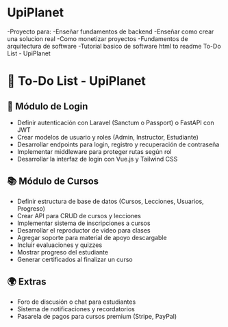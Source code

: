 # UpiPlanet
-Proyecto para:
-Enseñar fundamentos de backend
-Enseñar como crear una solucion real
-Como monetizar proyectos
-Fundamentos de arquitectura de software
-Tutorial basico de software
html to readme To-Do List - UpiPlanet

🚀 To-Do List - UpiPlanet
=========================

🔐 Módulo de Login
------------------

*   Definir autenticación con Laravel (Sanctum o Passport) o FastAPI con JWT
*   Crear modelos de usuario y roles (Admin, Instructor, Estudiante)
*   Desarrollar endpoints para login, registro y recuperación de contraseña
*   Implementar middleware para proteger rutas según rol
*   Desarrollar la interfaz de login con Vue.js y Tailwind CSS

📚 Módulo de Cursos
-------------------

*   Definir estructura de base de datos (Cursos, Lecciones, Usuarios, Progreso)
*   Crear API para CRUD de cursos y lecciones
*   Implementar sistema de inscripciones a cursos
*   Desarrollar el reproductor de video para clases
*   Agregar soporte para material de apoyo descargable
*   Incluir evaluaciones y quizzes
*   Mostrar progreso del estudiante
*   Generar certificados al finalizar un curso

🌍 Extras
---------

*   Foro de discusión o chat para estudiantes
*   Sistema de notificaciones y recordatorios
*   Pasarela de pagos para cursos premium (Stripe, PayPal)
